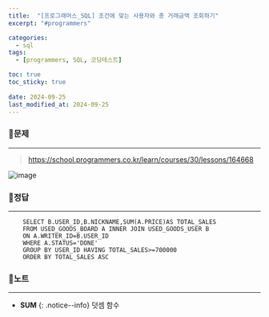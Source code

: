 ```yaml
---
title:  "[프로그래머스_SQL] 조건에 맞는 사용자와 총 거래금액 조회하기"
excerpt: "#programmers"

categories:
  - sql
tags:
  - [programmers, SQL, 코딩테스트]

toc: true
toc_sticky: true
 
date: 2024-09-25
last_modified_at: 2024-09-25
---
```


### 📜문제
-----
> <https://school.programmers.co.kr/learn/courses/30/lessons/164668>

![image](https://github.com/user-attachments/assets/aad46bc0-4966-4def-ba3f-886e3a8e610e)
  
    
### 📜정답
-----
```
    SELECT B.USER_ID,B.NICKNAME,SUM(A.PRICE)AS TOTAL_SALES
    FROM USED_GOODS_BOARD A INNER JOIN USED_GOODS_USER B
    ON A.WRITER_ID=B.USER_ID
    WHERE A.STATUS='DONE'
    GROUP BY USER_ID HAVING TOTAL_SALES>=700000 
    ORDER BY TOTAL_SALES ASC
```
  
    
### 📜노트
-----
* **SUM**
{: .notice--info} 
덧셈 함수 


